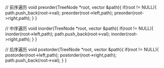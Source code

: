// 前序遍历
void preorder(TreeNode *root, vector<int> &path){
    if(root != NULL){
        path.push_back(root->val);
        preorder(root->left,path);
        preorder(root->right,path);
    }
}
  
// 中序遍历
void inorder(TreeNode *root, vector<int> &path){
    if(root != NULL){
        inorder(root->left,path);
        path.push_back(root->val);
        inorder(root->right,path);
    }
}
  
// 后序遍历
void postorder(TreeNode *root, vector<int> &path){
    if(root != NULL){
        postorder(root->left,path);
        postorder(root->right,path);
        path.push_back(root->val);
    }
}

